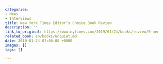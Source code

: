 ```yaml
---
categories:
- News
- Interviews
title: New York Times Editor’s Choice Book Review
description: ''
link_to_original: https://www.nytimes.com/2019/01/24/books/review/9-new-books-we-recommend-this-week.html
related_book: en/books/unquiet.md
date: 2019-01-24 07:00:00 +0000
images: []
tags: []

---
```

